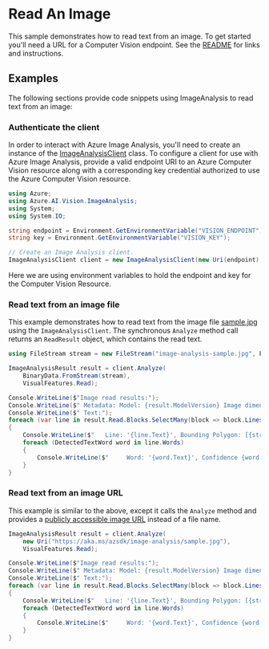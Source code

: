 # Read An Image

This sample demonstrates how to read text from an image. To get started you'll need a URL for a Computer Vision endpoint. See the [README](https://github.com/Azure/azure-sdk-for-net/blob/main/sdk/vision/Azure.AI.Vision.ImageAnalysis/README.md) for links and instructions.

## Examples

The following sections provide code snippets using ImageAnalysis to read text from an image:

### Authenticate the client

In order to interact with Azure Image Analysis, you'll need to create an instance of the [ImageAnalysisClient][imageanalysis_client_class]
class. To configure a client for use with Azure Image Analysis, provide a valid endpoint URI to an Azure Computer Vision resource
along with a corresponding key credential authorized to use the Azure Computer Vision resource.

```C# Snippet:ImageAnalysisUsing
using Azure;
using Azure.AI.Vision.ImageAnalysis;
using System;
using System.IO;
```
```C# Snippet:ImageAnalysisAuth
string endpoint = Environment.GetEnvironmentVariable("VISION_ENDPOINT");
string key = Environment.GetEnvironmentVariable("VISION_KEY");

// Create an Image Analysis client.
ImageAnalysisClient client = new ImageAnalysisClient(new Uri(endpoint), new AzureKeyCredential(key));
```

Here we are using environment variables to hold the endpoint and key for the Computer Vision Resource.

### Read text from an image file

This example demonstrates how to read text from the image file [sample.jpg](https://aka.ms/azsdk/image-analysis/sample.jpg) using the `ImageAnalysisClient`. The synchronous `Analyze` method call returns an `ReadResult` object, which contains the read text.

```C# Snippet:ImageAnalysisReadFromFile
using FileStream stream = new FileStream("image-analysis-sample.jpg", FileMode.Open);

ImageAnalysisResult result = client.Analyze(
    BinaryData.FromStream(stream),
    VisualFeatures.Read);

Console.WriteLine($"Image read results:");
Console.WriteLine($" Metadata: Model: {result.ModelVersion} Image dimensions: {result.Metadata.Width} x {result.Metadata.Height}");
Console.WriteLine($" Text:");
foreach (var line in result.Read.Blocks.SelectMany(block => block.Lines))
{
    Console.WriteLine($"   Line: '{line.Text}', Bounding Polygon: [{string.Join(" ", line.BoundingPolygon)}]");
    foreach (DetectedTextWord word in line.Words)
    {
        Console.WriteLine($"     Word: '{word.Text}', Confidence {word.Confidence.ToString("#.####")}, Bounding Polygon: [{string.Join(" ", word.BoundingPolygon)}]");
    }
}
```

### Read text from an image URL

This example is similar to the above, except it calls the `Analyze` method and provides a [publicly accessible image URL](https://aka.ms/azsdk/image-analysis/sample.jpg) instead of a file name.

```C# Snippet:ImageAnalysisReadFromUrl
ImageAnalysisResult result = client.Analyze(
    new Uri("https://aka.ms/azsdk/image-analysis/sample.jpg"),
    VisualFeatures.Read);

Console.WriteLine($"Image read results:");
Console.WriteLine($" Metadata: Model: {result.ModelVersion} Image dimensions: {result.Metadata.Width} x {result.Metadata.Height}");
Console.WriteLine($" Text:");
foreach (var line in result.Read.Blocks.SelectMany(block => block.Lines))
{
    Console.WriteLine($"   Line: '{line.Text}', Bounding Polygon: [{string.Join(" ", line.BoundingPolygon)}]");
    foreach (DetectedTextWord word in line.Words)
    {
        Console.WriteLine($"     Word: '{word.Text}', Confidence {word.Confidence.ToString("#.####")}, Bounding Polygon: [{string.Join(" ", word.BoundingPolygon)}]");
    }
}
```
[imageanalysis_client_class]: https://github.com/Azure/azure-sdk-for-net/blob/main/sdk/vision/Azure.AI.Vision.ImageAnalysis/src/Custom/ImageAnalysisClient.cs